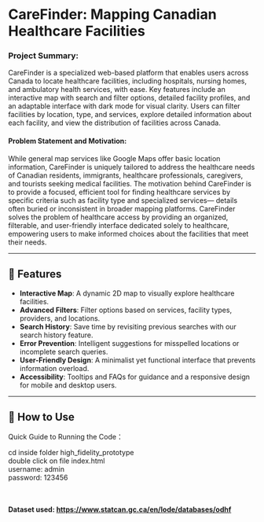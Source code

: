 # CareFinder: Mapping Canadian Healthcare Facilities 

### Project Summary:
CareFinder is a specialized web-based platform that enables users across
Canada to locate healthcare facilities, including hospitals, nursing homes,
and ambulatory health services, with ease. Key features include an
interactive map with search and filter options, detailed facility profiles, and
an adaptable interface with dark mode for visual clarity. Users can filter
facilities by location, type, and services, explore detailed information about
each facility, and view the distribution of facilities across Canada.


#### Problem Statement and Motivation:
While general map services like Google Maps offer basic location
information, CareFinder is uniquely tailored to address the healthcare
needs of Canadian residents, immigrants, healthcare professionals,
caregivers, and tourists seeking medical facilities. The motivation behind
CareFinder is to provide a focused, efficient tool for finding healthcare
services by specific criteria such as facility type and specialized services—
details often buried or inconsistent in broader mapping platforms.
CareFinder solves the problem of healthcare access by providing an
organized, filterable, and user-friendly interface dedicated solely to
healthcare, empowering users to make informed choices about the
facilities that meet their needs.

---

## 🌟 Features  
- **Interactive Map**: A dynamic 2D map to visually explore healthcare facilities.  
- **Advanced Filters**: Filter options based on services, facility types, providers, and locations.  
- **Search History**: Save time by revisiting previous searches with our search history feature.  
- **Error Prevention**: Intelligent suggestions for misspelled locations or incomplete search queries.  
- **User-Friendly Design**: A minimalist yet functional interface that prevents information overload.  
- **Accessibility**: Tooltips and FAQs for guidance and a responsive design for mobile and desktop users.  

---

## 🚀 How to Use  

Quick Guide to Running the Code：

cd inside folder high_fidelity_prototype <br> 
double click on file index.html <br> 
username: admin <br> 
password: 123456 <br> 
<br> <br> 

<b> Dataset used: https://www.statcan.gc.ca/en/lode/databases/odhf
